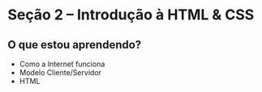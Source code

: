# Seção 2 – Introdução à HTML & CSS

## O que estou aprendendo?

- Como a Internet funciona
- Modelo Cliente/Servidor
- HTML
